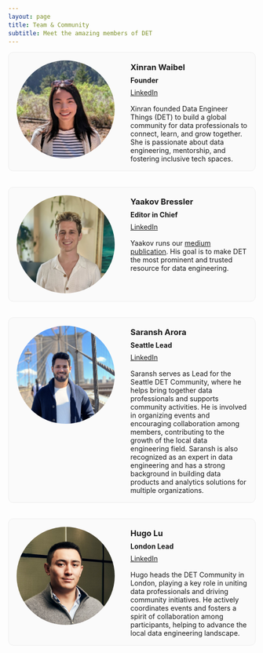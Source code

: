 ```yaml
---
layout: page
title: Team & Community
subtitle: Meet the amazing members of DET
---
```


<style>
.team-grid {
  display: grid;
  grid-template-columns: repeat(1, 1fr);
  gap: 2rem;
  margin-bottom: 2rem;
  width: 100%;
  max-width: 100%;
  margin-left: 0;
  margin-right: 0;
}

.team-card {
  border: 1px solid #eee;
  border-radius: 10px;
  padding: 1rem;
  background: #fafafa;
  max-width: 100%;
  margin: 0 auto;
  display: flex;
  flex-direction: column;
}

@media (min-width: 600px) {
  .team-card {
    flex-direction: row;
    align-items: flex-start;
  }
  .team-card .team-info {
    margin-left: 2rem;
    flex: 1;
  }
}

.team-card img {
  width: 200px;
  height: 200px;
  object-fit: cover;
  border-radius: 50%;
  margin-bottom: 1rem;
}

@media (min-width: 600px) {
  .team-card img {
    margin-bottom: 0;
  }
}
.team-info h3, .team-info p {
  margin-top: 0.2rem;
  margin-bottom: 0.5rem;
  text-align: left;
}
.team-info .bio {
  margin-top: 1rem;
}
</style>

<div class="team-grid">

<!-- Xinran Waibel -->
<div class="team-card">
  <img src="/assets/img/team/xinran.jpeg" alt="Xinran Waibel">
  <div class="team-info">
    <h3>Xinran Waibel</h3>
    <p><strong>Founder</strong></p>
    <p>
      <a href="https://www.linkedin.com/in/xinranwaibel/" target="_blank">LinkedIn</a>
    </p>
    <div class="bio">
      Xinran founded Data Engineer Things (DET) to build a global community for data professionals to connect, learn, and grow together. She is passionate about data engineering, mentorship, and fostering inclusive tech spaces.
    </div>
  </div>
</div>

<!-- Yaakov Bressler -->
<div class="team-card">
  <img src="/assets/img/team/yaakov-bressler.jpeg" alt="Yaakov Bressler">
  <div class="team-info">
    <h3>Yaakov Bressler</h3>
    <p><strong>Editor in Chief</strong></p>
    <p>
      <a href="https://www.linkedin.com/in/yaakovbressler/" target="_blank">LinkedIn</a>
    </p>
    <div class="bio">
        Yaakov runs our <a target="_blank" href="https://medium.com/data-engineer-things">medium publication</a>.
        His goal is to make DET the most prominent and trusted resource for data engineering.
    </div>
  </div>
</div>

<!-- Saransh Arora -->
<div class="team-card">
  <img src="/assets/img/team/saransh.jpeg" alt="Saransh Arora">
  <div class="team-info">
    <h3>Saransh Arora</h3>
    <p><strong>Seattle Lead</strong></p>
    <p>
      <a href="https://www.linkedin.com/in/arsar94/" target="_blank">LinkedIn</a>
    </p>
    <div class="bio">
      Saransh serves as Lead for the Seattle DET Community, where he helps bring together data professionals and supports community activities. He is involved in organizing events and encouraging collaboration among members, contributing to the growth of the local data engineering field. Saransh is also recognized as an expert in data engineering and has a strong background in building data products and analytics solutions for multiple organizations.
    </div>
  </div>
</div>

<!-- Hugo Lu -->
<div class="team-card">
  <img src="/assets/img/team/hugo.jpeg" alt="Hugo Lu">
  <div class="team-info">
    <h3>Hugo Lu</h3>
    <p><strong>London Lead</strong></p>
    <p>
      <a href="https://www.linkedin.com/in/hugo-lu-confirmed/" target="_blank">LinkedIn</a>
    </p>
    <div class="bio">
      Hugo heads the DET Community in London, playing a key role in uniting data professionals and driving community initiatives. He actively coordinates events and fosters a spirit of collaboration among participants, helping to advance the local data engineering landscape.
    </div>
  </div>
</div>

<!-- Add more team-card divs here as needed -->

</div>
